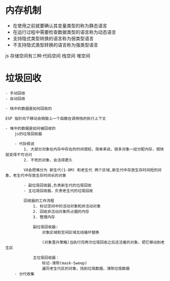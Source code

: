 # 内存机制
 - 在使用之前就要确认其变量类型的称为静态语言
 - 在运行过程中需要检查数据类型的语言称为动态语言
 - 支持隐式类型转换的语言称为弱类型语言
 - 不支持隐式类型转换的语言称为强类型语言


js 存储空间有三种:代码空间 栈空间 堆空间
# 垃圾回收
    - 手动回收
    - 自动回收

    - 栈中的数据是如何回收的

    ESP 指针向下移动会销毁上一个函数在调用栈的执行上下文

    - 堆中的数据是如何被回收的
        js的垃圾回收器

        - 代际假说
            1. 大部分对象在内存中存在的时间很短，简单来说，很多对象一经分配内存，很快就变得不可访问
            2. 不死的对象，会活得更久

            V8会把堆分为 新生代(1-8M) 和老生代 两个区域,新生代中存放生存时间短的对象，老生代中存放生存时间长的对象

            - 副垃圾回收器,负责新生代的垃圾回收
            - 主垃圾回收器，负责老生代的垃圾回收

            回收器的工作流程
                1. 标记空间中的活动对象和非活动对象
                2. 回收非活动对象所占据的内存
                3. 整理内存

                副垃圾回收器:
                    对象区域和空闲区域无线循环替换

                    (对象晋升策略)当执行完两次垃圾回收之后还活着的对象，把它移动到老生区
                
                主垃圾回收器：
                    标记-清除(mask-Sweep)
                    遍历老生代区的对象，找到垃圾数据，清除垃圾数据
        - 分代收集
